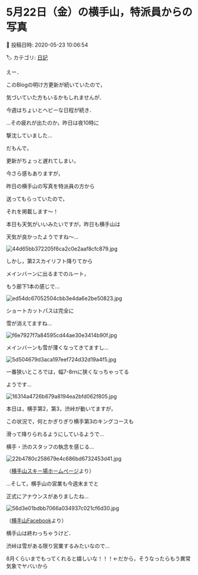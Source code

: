 # 5月22日（金）の横手山，特派員からの写真

📅 投稿日時: 2020-05-23 10:06:54

🏷️ カテゴリ: [日記](cc4b5682fb7b8b144980957a978653fb0.md)

えー．


このBlogの明け方更新が続いていたので，


気づいていた方もいるかもしれませんが．


今週はちょいとヘビーな日程が続き．





…その疲れが出たのか，昨日は夜10時に


撃沈していました…





だもんで，


更新がちょっと遅れてしまい，


今さら感もありますが，


昨日の横手山の写真を特派員の方から


送ってもらっていたので，


それを掲載します～！





本日も天気がいいみたいですが，昨日も横手山は


天気が良かったようですね～…




![44d65bb372205f6ca2c0e2aaf8cfc879.jpg](images/44d65bb372205f6ca2c0e2aaf8cfc879.jpg)




しかし，第2スカイリフト降りてから


メインバーンに出るまでのルート，


もう廊下1本の感じで…




![ed54dc67052504cbb3e4da6e2be50823.jpg](images/ed54dc67052504cbb3e4da6e2be50823.jpg)




ショートカットパスは完全に


雪が消えてますね…




![f6e7927f7a84595cd44ae30e3414b90f.jpg](images/f6e7927f7a84595cd44ae30e3414b90f.jpg)




メインバーンも雪が薄くなってきてますし…




![5d504679d3aca197eef724d32d19a4f5.jpg](images/5d504679d3aca197eef724d32d19a4f5.jpg)




一番狭いところでは，幅7-8ｍに狭くなっちゃってる


ようです…




![16314a4726b679a8194ea2bfd062f805.jpg](images/16314a4726b679a8194ea2bfd062f805.jpg)







本日は，横手第2，第3，渋峠が動いてますが，


この状況で，何とかぎりぎり横手第3のキングコースも


滑って降りられるようにしているようで…


横手・渋のスタッフの執念を感じる…




![22b4780c258679e4c686bd6732453d41.jpg](images/22b4780c258679e4c686bd6732453d41.jpg)




（[横手山スキー場ホームページ](https://yokoteyama2307.com/news/9080/)より）





…そして，横手山の営業も今週末までと


正式にアナウンスがありましたね…




![56d3e01bdbb7066a034937c021cf6d30.jpg](images/56d3e01bdbb7066a034937c021cf6d30.jpg)




（[横手山Facebook](https://www.facebook.com/yokoteyama2305/posts/2573107472789146?__tn__=-R)より）





横手山は終わっちゃうけど．


渋峠は雪がある限り営業するみたいなので…


8月くらいまでもってくれると嬉しいな！！！←だから，そうなったらもう異常気象でヤバいから
